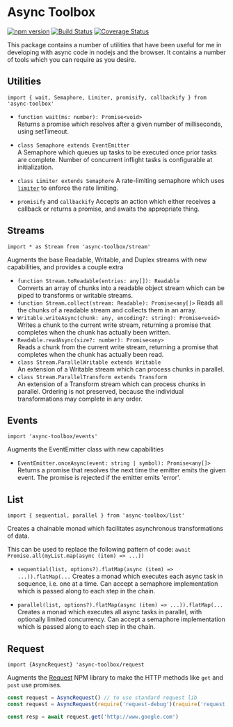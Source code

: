 # Async Toolbox

[![npm version](https://badge.fury.io/js/async-toolbox.svg)](https://badge.fury.io/js/async-toolbox)
[![Build Status](https://travis-ci.org/gburgett/async-toolbox.svg?branch=master)](https://travis-ci.org/gburgett/async-toolbox)
[![Coverage Status](https://coveralls.io/repos/github/gburgett/async-toolbox/badge.svg?branch=master)](https://coveralls.io/github/gburgett/async-toolbox?branch=master)

This package contains a number of utilities that have been useful for me in developing
with async code in nodejs and the browser.  It contains a number of tools which
you can require as you desire.

## Utilities

`import { wait, Semaphore, Limiter, promisify, callbackify } from 'async-toolbox'`

* `function wait(ms: number): Promise<void>`  
  Returns a promise which resolves after a given number of milliseconds, using setTimeout.

* `class Semaphore extends EventEmitter`  
    A Semaphore which queues up tasks to be executed once prior tasks are complete.
    Number of concurrent inflight tasks is configurable at initialization.

* `class Limiter extends Semaphore`
    A rate-limiting semaphore which uses [`limiter`](https://www.npmjs.com/package/limiter) to enforce the rate limiting.

* `promisify` and `callbackify`
    Accepts an action which either receives a callback or returns a promise,
    and awaits the appropriate thing.

## Streams

`import * as Stream from 'async-toolbox/stream'`

Augments the base Readable, Writable, and Duplex streams with new capabilities, and provides a couple extra

* `function Stream.toReadable(entries: any[]): Readable`  
  Converts an array of chunks into a readable object stream which can be piped to transforms or writable streams.
* `function Stream.collect(stream: Readable): Promise<any[]>`
  Reads all the chunks of a readable stream and collects them in an array.
* `Writable.writeAsync(chunk: any, encoding?: string): Promise<void>`  
  Writes a chunk to the current write stream, returning a promise that completes when the chunk has actually been written.
* `Readable.readAsync(size?: number): Promise<any>`  
  Reads a chunk from the current write stream, returning a promise that completes when the chunk has actually been read.
* `class Stream.ParallelWritable extends Writable`  
  An extension of a Writable stream which can process chunks in parallel.
* `class Stream.ParallelTransform extends Transform`  
  An extension of a Transform stream which can process chunks in parallel.  Ordering is not preserved, because the individual transformations may complete in any order.

## Events

`import 'async-toolbox/events'`

Augments the EventEmitter class with new capabilities

* `EventEmitter.onceAsync(event: string | symbol): Promise<any[]>`  
  Returns a promise that resolves the next time the emitter emits the given event.  The promise is rejected if the emitter emits 'error'.

## List

`import { sequential, parallel } from 'async-toolbox/list'`

Creates a chainable monad which facilitates asynchronous transformations of data.

This can be used to replace the following pattern of code:
`await Promise.all(myList.map(async (item) => ...))`

* `sequential(list, options?).flatMap(async (item) => ...)).flatMap(...`
  Creates a monad which executes each async task in sequence, i.e. one at a time.
  Can accept a semaphore implementation which is passed along to each step in the chain.

* `parallel(list, options?).flatMap(async (item) => ...)).flatMap(...`
  Creates a monad which executes all async tasks in parallel, with optionally limited concurrency.
  Can accept a semaphore implementation which is passed along to each step in the chain.

## Request

`import {AsyncRequest} 'async-toolbox/request`

Augments the [Request](https://www.npmjs.com/package/request) NPM library
to make the HTTP methods like `get` and `post` use promises.

```ts
const request = AsyncRequest() // to use standard request lib
const request = AsyncRequest(require('request-debug')(require('request'))) // alternate constructor

const resp = await request.get('http://www.google.com')
```
